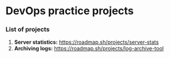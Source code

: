 # DevOps practice projects

### List of projects


1. **Server statistics:** https://roadmap.sh/projects/server-stats
2. **Archiving logs:** https://roadmap.sh/projects/log-archive-tool
